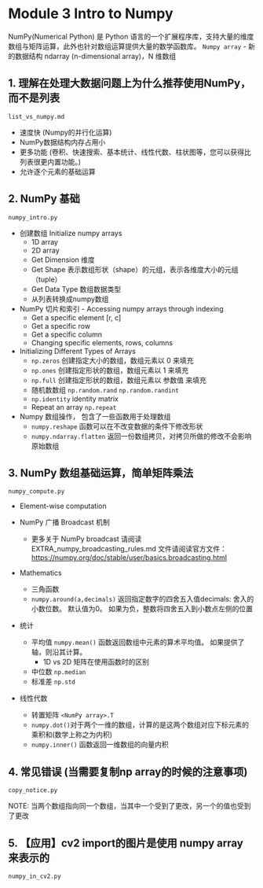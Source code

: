 # Module 3 Intro to Numpy
 NumPy(Numerical Python) 是 Python 语言的一个扩展程序库，支持大量的维度数组与矩阵运算，此外也针对数组运算提供大量的数学函数库。
`Numpy array` - 新的数据结构 ndarray (n-dimensional array)，N 维数组

## 1. 理解在处理大数据问题上为什么推荐使用NumPy，而不是列表



`list_vs_numpy.md`
- 速度快 (Numpy的并行化运算)
- NumPy数据结构内存占用小
- 更多功能 (卷积、快速搜索、基本统计、线性代数、柱状图等，您可以获得比列表很更内置功能。)
- 允许逐个元素的基础运算

## 2. NumPy 基础
`numpy_intro.py`
- 创建数组 Initialize numpy arrays 
  - 1D array
  - 2D array
  - Get Dimension 维度
  - Get Shape 表示数组形状（shape）的元组，表示各维度大小的元组（tuple）
  - Get Data Type 数组数据类型
  - 从列表转换成numpy数组
- NumPy 切片和索引 - Accessing numpy arrays through indexing
  - Get a specific element [r, c]
  - Get a specific row 
  - Get a specific column
  - Changing specific elements, rows, columns
- Initializing Different Types of Arrays
  - `np.zeros` 创建指定大小的数组，数组元素以 0 来填充
  - `np.ones` 创建指定形状的数组，数组元素以 1 来填充
  - `np.full` 创建指定形状的数组，数组元素以 参数值 来填充
  - 随机数数组 `np.random.rand` `np.random.randint`
  - `np.identity` identity matrix
  - Repeat an array `np.repeat`
- Numpy 数组操作， 包含了一些函数用于处理数组
  - `numpy.reshape` 函数可以在不改变数据的条件下修改形状
  - `numpy.ndarray.flatten` 返回一份数组拷贝，对拷贝所做的修改不会影响原始数组
## 3. NumPy 数组基础运算，简单矩阵乘法
`numpy_compute.py`
- Element-wise computation
- NumPy 广播 Broadcast 机制
  - 更多关于 NumPy broadcast 请阅读 EXTRA_numpy_broadcasting_rules.md 文件请阅读官方文件： https://numpy.org/doc/stable/user/basics.broadcasting.html

- Mathematics
  - 三角函数
  - `numpy.around(a,decimals)` 返回指定数字的四舍五入值decimals: 舍入的小数位数。 默认值为0。 如果为负，整数将四舍五入到小数点左侧的位置
- 统计
  - 平均值 `numpy.mean()` 函数返回数组中元素的算术平均值。 如果提供了轴，则沿其计算。
    - 1D vs 2D 矩阵在使用函数时的区别
  - 中位数 `np.median`
  - 标准差 `np.std`
- 线性代数
  - 转置矩阵 `<NumPy array>.T`
  - `numpy.dot()`对于两个一维的数组，计算的是这两个数组对应下标元素的乘积和(数学上称之为内积)
  - `numpy.inner()` 函数返回一维数组的向量内积
## 4. 常见错误 (当需要复制np array的时候的注意事项)
  `copy_notice.py`

NOTE: 当两个数组指向同一个数组，当其中一个受到了更改，另一个的值也受到了更改
## 5. 【应用】cv2 import的图片是使用 numpy array 来表示的
`numpy_in_cv2.py`